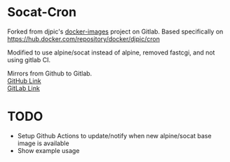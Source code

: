 # Socat-Cron

Forked from djpic's [docker-images](https://gitlab.com/djpic/docker-images) project on Gitlab. 
Based specifically on https://hub.docker.com/repository/docker/djpic/cron

Modified to use alpine/socat instead of alpine, removed fastcgi, and not using gitlab CI.

Mirrors from Github to Gitlab.\
[GitHub Link](https://github.com/11matt556/socat-cron)
\
[GitLab Link](https://gitlab.com/11matt556/docker-cron)

# TODO 
* Setup Github Actions to update/notify when new alpine/socat base image is available
* Show example usage
